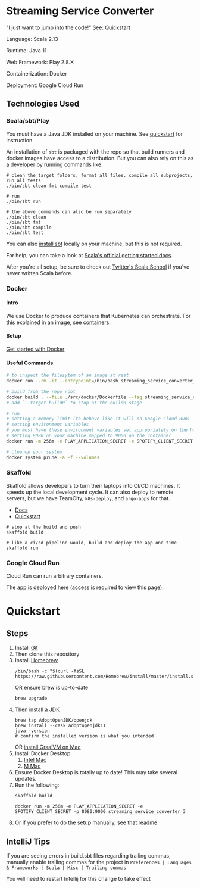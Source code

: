# Streaming Service Converter

"I just want to jump into the code!" See: [Quickstart](#Quickstart)

Language: Scala 2.13

Runtime: Java 11

Web Framework: Play 2.8.X

Containerization: Docker

Deployment: Google Cloud Run

## Technologies Used

### Scala/sbt/Play

You must have a Java JDK installed on your machine. See [quickstart](#Quickstart) for instruction.

An installation of `sbt` is packaged with the repo so that build runners and docker images have access to a
distribution. But you can also rely on this as a developer by running commands like:

```shell
# clean the target folders, format all files, compile all subprojects, run all tests
./bin/sbt clean fmt compile test

# run
./bin/sbt run

# the above commands can also be run separately
./bin/sbt clean
./bin/sbt fmt
./bin/sbt compile
./bin/sbt test
```

You can also [install sbt](https://www.scala-sbt.org/1.x/docs/Installing-sbt-on-Mac.html) locally on your machine, but
this is not required.

For help, you can take a look
at [Scala's official getting started docs](https://docs.scala-lang.org/getting-started/index.html).

After you're all setup, be sure to check out [Twitter's Scala School](https://twitter.github.io/scala_school/) if you've
never written Scala before.

### Docker

#### Intro

We use Docker to produce containers that Kubernetes can orchestrate. For this explained in an image,
see [containers](./documentation/k8s.svg).

#### Setup

[Get started with Docker](https://docs.docker.com/get-started/)

#### Useful Commands

```bash
# to inspect the filesytem of an image at rest 
docker run --rm -it --entrypoint=/bin/bash streaming_service_converter_3

# build from the repo root
docker build . --file ./src/docker/Dockerfile --tag streaming_service_converter_3:latest --build-arg SERVICE_VERSION="0.1.0-SNAPSHOT"
# add `--target build0` to stop at the build0 stage

# run
# setting a memory limit (to behave like it will on Google Cloud Run)
# setting environment variables
# you must have these environment variables set appropriately on the host machine
# setting 8080 on your machine mapped to 9000 on the container
docker run -m 256m -e PLAY_APPLICATION_SECRET -e SPOTIFY_CLIENT_SECRET -p 8080:9000 streaming_service_converter_3

# cleanup your system
docker system prune -a -f --volumes
```

### Skaffold

Skaffold allows developers to turn their laptops into CI/CD machines. It speeds up the local development cycle. It can
also deploy to remote servers, but we have TeamCity, `k8s-deploy`, and `argo-apps` for that.

- [Docs](https://skaffold.dev/docs/)
- [Quickstart](https://skaffold.dev/docs/quickstart/)

```shell
# stop at the build and push
skaffold build

# like a ci/cd pipeline would, build and deploy the app one time
skaffold run
```

### Google Cloud Run

Cloud Run can run arbitrary containers.

The app is deployed [here](https://console.cloud.google.com/run/detail/us-west1/streaming-service-converter-3/revisions?project=four-track-friday-2) (access is required to view this page).

# Quickstart

## Steps

1) Install [Git](https://git-scm.com/downloads)
2) Then clone this repository
3) Install [Homebrew](https://brew.sh/)
   ```shell
   /bin/bash -c "$(curl -fsSL https://raw.githubusercontent.com/Homebrew/install/master/install.sh)"
   ```
   OR ensure brew is up-to-date
   ```shell
   brew upgrade
   ```
4) Then install a JDK
   ```shell
   brew tap AdoptOpenJDK/openjdk
   brew install --cask adoptopenjdk11
   java -version
   # confirm the installed version is what you intended
   ```
   OR [install GraalVM on Mac](https://www.graalvm.org/docs/getting-started/macos/)
5) Install Docker Desktop
   1) [Intel Mac](https://desktop.docker.com/mac/main/amd64/Docker.dmg)
   2) [M Mac](https://desktop.docker.com/mac/main/arm64/Docker.dmg)
6) Ensure Docker Desktop is totally up to date! This may take several updates.
7) Run the following:
   ```shell
   skaffold build
   
   docker run -m 256m -e PLAY_APPLICATION_SECRET -e SPOTIFY_CLIENT_SECRET -p 8080:9000 streaming_service_converter_3
   ```
8) Or if you prefer to do the setup manually, see [that readme](./documentation/README_LOCAL_K8S.md)

## IntelliJ Tips

If you are seeing errors in build.sbt files regarding trailing commas, manually enable trailing commas for the project
in `Preferences | Languages & Frameworks | Scala | Misc | Trailing commas`

You will need to restart Intellij for this change to take effect
